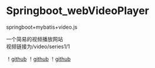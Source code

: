 # Springboot_webVideoPlayer
springboot+mybatis+video.js<br>

一个简易的视频播放网站<br>
视频链接为/video/series1/1<br>

！[github](https://github.com/ChoconaKuraris/Springboot_webVideoPlayer/blob/master/2021-04-13_173729.png)
！[github](https://github.com/ChoconaKuraris/Springboot_webVideoPlayer/blob/master/2021-04-13_173805.png)
！[github](https://github.com/ChoconaKuraris/Springboot_webVideoPlayer/blob/master/2021-04-13_174013.png)

